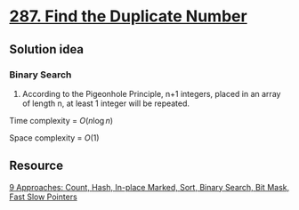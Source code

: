 # [287. Find the Duplicate Number](https://leetcode.com/problems/find-the-duplicate-number/description/)

## Solution idea
### Binary Search
1. According to the Pigeonhole Principle, n+1 integers, placed in an array of length n, at least 1 integer will be repeated.

Time complexity = $O(n\log n)$

Space complexity = $O(1)$

## Resource
[9 Approaches: Count, Hash, In-place Marked, Sort, Binary Search, Bit Mask, Fast Slow Pointers](https://leetcode.com/problems/find-the-duplicate-number/solutions/1892921/9-approaches-count-hash-in-place-marked-sort-binary-search-bit-mask-fast-slow-pointers/)